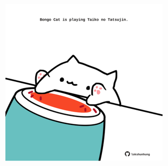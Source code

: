 <!-- built at 27/09/2022, 16:02:39 UTC -->
<p align="center">
  <img width="500" height="500" src="./ReadmeImage.svg">
</p>

